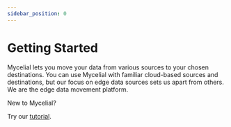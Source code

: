 ```yaml
---
sidebar_position: 0
---
```


# Getting Started

Mycelial lets you move your data from various sources to your chosen
destinations. You can use Mycelial with familiar cloud-based sources and
destinations, but our focus on edge data sources sets us apart from others. We
are the edge data movement platform.

New to Mycelial?

Try our [tutorial](./tutorial.md).